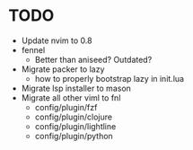 # TODO

* Update nvim to 0.8
* fennel
  * Better than aniseed? Outdated?
* Migrate packer to lazy
  * how to properly bootstrap lazy in init.lua
* Migrate lsp installer to mason
* Migrate all other viml to fnl
  * config/plugin/fzf
  * config/plugin/clojure
  * config/plugin/lightline
  * config/plugin/python
